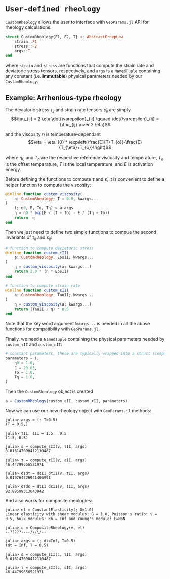 # `User-defined rheology`

`CustomRheology` allows the user to interface with `GeoParams.jl` API for rheology calculations: 

```julia
struct CustomRheology{F1, F2, T} <: AbstractCreepLaw
    strain::F1
    stress::F2
    args::T
end
```

where `strain` and `stress` are functions that compute the strain rate and deviatoric stress tensors, respectively, and `args` is a `NamedTuple` containing any constant (i.e. **immutable**) physical parameters needed by our `CustomRheology`. 

## Example: Arrhenious-type rheology
The deviatoric stress $\tau_{ij}$ and strain rate tensors $\dot{\varepsilon}_{ij}$ are simply
    $$\tau_{ij} = 2 \eta \dot{\varepsilon}_{ij} \qquad \dot{\varepsilon}_{ij}  = {\tau_{ij}  \over 2 \eta}$$

and the viscosity $\eta$ is temperature-dependant
    $$\eta = \eta_{0} * \exp\left(\frac{E}{T+T_{o}}-\frac{E}{T_{\eta}+T_{o}}\right)$$

where $\eta_0$ and $T_{\eta}$ are the respective reference viscosity and temperature, $T_o$ is the offset temperature, $T$ is the local temperature, and $E$ is activation energy. 

Before defining the functions to compute $\tau$ and $\dot{\varepsilon}$, it is convenient to define a helper function to compute the viscosity:
```julia
@inline function custom_viscosity(
    a::CustomRheology; T = 0.0, kwargs...
)
    (; η0, E, To, Tη) = a.args
    η = η0 * exp(E / (T + To) - E / (Tη + To))
    return  η
end
```
Then we just need to define two simple functions to compue the second invariants of $\tau_{ij}$ and $\dot{\varepsilon}_{ij}$:

```julia
# function to compute deviatoric stress
@inline function custom_τII(
    a::CustomRheology, EpsII; kwargs...
)
    η = custom_viscosity(a; kwargs...)
    return 2.0 * (η * EpsII)
end

# function to compute strain rate
@inline function custom_εII(
    a::CustomRheology, TauII; kwargs...
)
    η = custom_viscosity(a; kwargs...)
    return (TauII / η) * 0.5
end
```
Note that the key word argument `kwargs...` is needed in all the above functions for compatibility with `GeoParams.jl`. 

Finally, we need a `NamedTuple` containing the physical parameters needed by `custom_τII` and `custom_εII`:
```julia
# constant parameters, these are typically wrapped into a struct (compulsory)
parameters = (;
    η0 = 1.0,
    E = 23.03,
    To = 1.0,
    Tη = 1.0,
)
```

Then the `CustomRheology` object is created
```julia
a = CustomRheology(custom_εII, custom_τII, parameters)
```

Now we can use our new rheology object with `GeoParams.jl` methods:

```julia-repl
julia> args = (; T=0.5)
(T = 0.5,)

julia> τII, εII = 1.5,  0.5
(1.5, 0.5)

julia> ε = compute_εII(v, τII, args)
0.016147090412110487

julia> τ = compute_τII(v, εII, args)
46.44799656521971

julia> dεdτ = dεII_dτII(v, τII, args)
0.010764726941406991

julia> dτdε = dτII_dεII(v, εII, args)
92.89599313043942
```
 
And also works for composite rheologies:

```julia-repl
julia> el = ConstantElasticity(; G=1.0)
Linear elasticity with shear modulus: G = 1.0, Poisson's ratio: ν = 0.5, bulk modulus: Kb = Inf and Young's module: E=NaN

julia> c = CompositeRheology(v, el)
--?????----/\/\/--

julia> args = (; dt=Inf, T=0.5)
(dt = Inf, T = 0.5)

julia> ε = compute_εII(c, τII, args)
0.016147090412110487

julia> τ = compute_τII(c, εII, args)
46.44799656521971
```

